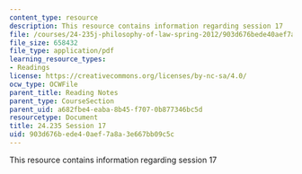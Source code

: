 ```yaml
---
content_type: resource
description: This resource contains information regarding session 17
file: /courses/24-235j-philosophy-of-law-spring-2012/903d676bede40aef7a8a3e667bb09c5c_MIT24_235JS12_Session17.pdf
file_size: 658432
file_type: application/pdf
learning_resource_types:
- Readings
license: https://creativecommons.org/licenses/by-nc-sa/4.0/
ocw_type: OCWFile
parent_title: Reading Notes
parent_type: CourseSection
parent_uid: a682fbe4-eaba-8b45-f707-0b877346bc5d
resourcetype: Document
title: 24.235 Session 17
uid: 903d676b-ede4-0aef-7a8a-3e667bb09c5c
---
```

This resource contains information regarding session 17